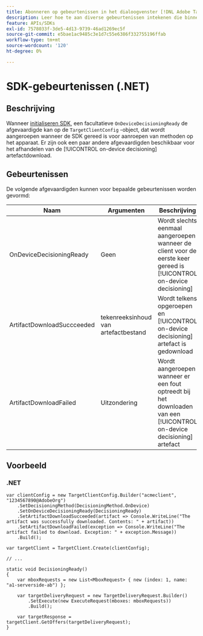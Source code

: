 ```yaml
---
title: Abonneren op gebeurtenissen in het dialoogvenster [!DNL Adobe Target] .NET SDK
description: Leer hoe te aan diverse gebeurtenissen intekenen die binnen .NET SDK voorkomen gebruikend [!UICONTROL OnDeviceDecisioningHandler] object.
feature: APIs/SDKs
exl-id: 7578033f-3de5-4d13-9739-46ad1269ec5f
source-git-commit: e5bae1ac9485c3e1d7c55e6386f332755196ffab
workflow-type: tm+mt
source-wordcount: '120'
ht-degree: 0%

---
```


# SDK-gebeurtenissen (.NET)

## Beschrijving

Wanneer [initialiseren SDK](initialize-sdk.md), een facultatieve `OnDeviceDecisioningReady` de afgevaardigde kan op de `TargetClientConfig` -object, dat wordt aangeroepen wanneer de SDK gereed is voor aanroepen van methoden op het apparaat. Er zijn ook een paar andere afgevaardigden beschikbaar voor het afhandelen van de [!UICONTROL on-device decisioning] artefactdownload.

## Gebeurtenissen

De volgende afgevaardigden kunnen voor bepaalde gebeurtenissen worden gevormd:

| Naam | Argumenten | Beschrijving |
| --- | --- | --- |
| OnDeviceDecisioningReady | Geen | Wordt slechts eenmaal aangeroepen wanneer de client voor de eerste keer gereed is [!UICONTROL on-device decisioning] |
| ArtifactDownloadSuccceeded | tekenreeksinhoud van artefactbestand | Wordt telkens opgeroepen en [!UICONTROL on-device decisioning] artefact is gedownload |
| ArtifactDownloadFailed | Uitzondering | Wordt aangeroepen wanneer er een fout optreedt bij het downloaden van een [!UICONTROL on-device decisioning] artefact |

## Voorbeeld

### \.NET

```dotnet {line-numbers="true"}
var clientConfig = new TargetClientConfig.Builder("acmeclient", "1234567890@AdobeOrg")
    .SetDecisioningMethod(DecisioningMethod.OnDevice)
    .SetOnDeviceDecisioningReady(DecisioningReady)
    .SetArtifactDownloadSucceeded(artifact => Console.WriteLine("The artifact was successfully downloaded. Contents: " + artifact))
    .SetArtifactDownloadFailed(exception => Console.WriteLine("The artifact failed to download. Exception: " + exception.Message))
    .Build();

var targetClient = TargetClient.Create(clientConfig);

// ...

static void DecisioningReady()
{
    var mboxRequests = new List<MboxRequest> { new (index: 1, name: "a1-serverside-ab") };

    var targetDeliveryRequest = new TargetDeliveryRequest.Builder()
        .SetExecute(new ExecuteRequest(mboxes: mboxRequests))
        .Build();

    var targetResponse = targetClient.GetOffers(targetDeliveryRequest);
}
```
